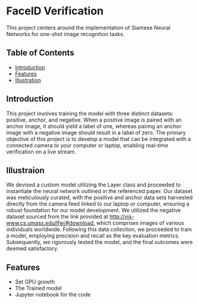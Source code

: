 # FaceID Verification

This project centers around the implementation of Siamese Neural Networks for one-shot image recognition tasks.
## Table of Contents

- [Introduction](#introduction)
- [Features](#features)
- [Illustration](#illustration)

## Introduction

This project involves training the model with three distinct datasets: positive, anchor, and negative. 
When a positive image is paired with an anchor image, it should yield a label of one, whereas pairing an anchor image with a negative image should result in a label of zero.
The primary objective of this project is to develop a model that can be integrated with a connected camera to your computer or laptop, enabling real-time verification on a live stream.

## Illustraion

We devised a custom model utilizing the Layer class and proceeded to instantiate the neural network outlined in the referenced paper. 
Our dataset was meticulously curated, with the positive and anchor data sets harvested directly from the camera feed linked to our laptop or computer, ensuring a robust foundation for our model development.
We utilized the negative dataset sourced from the link provided at http://vis-www.cs.umass.edu/lfw/#download, which comprises images of various individuals worldwide. 
Following this data collection, we proceeded to train a model, employing precision and recall as the key evaluation metrics. 
Subsequently, we rigorously tested the model, and the final outcomes were deemed satisfactory.

## Features

- Set GPU growth
- The Trained model
- Jupyter notebook for the code
